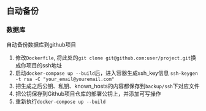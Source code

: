 ## 自动备份
### 数据库
自动备份数据库到github项目
1. 修改`Dockerfile`, 将此处的`git clone git@github.com:user/project.git`换成你项目的ssh地址
2. 启动`docker-compose up --build`后，进入容器生成ssh_key信息 `ssh-keygen -t rsa -C "your_email@youremail.com"`
3. 把生成之后公钥、私钥、known_hosts的内容都保存到`backup/ssh`下对应文件
4. 把公钥保存到Github项目仓库的部署公钥上，并添加可写操作
5. 重新执行`docker-compose up --build`


